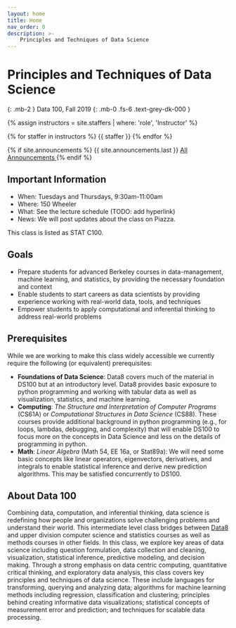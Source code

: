 ```yaml
---
layout: home
title: Home
nav_order: 0
description: >-
    Principles and Techniques of Data Science
---
```


# Principles and Techniques of Data Science
{: .mb-2 }
Data 100, Fall 2019
{: .mb-0 .fs-6 .text-grey-dk-000 }

{% assign instructors = site.staffers | where: 'role', 'Instructor' %}
<div class="role">
  {% for staffer in instructors %}
  {{ staffer }}
  {% endfor %}
</div>

{% if site.announcements %}
{{ site.announcements.last }}
<a href="{{ site.baseurl }}/announcements" class="btn btn-outline fs-3">
  All Announcements
</a>
{% endif %}

## Important Information

- When: Tuesdays and Thursdays, 9:30am-11:00am
- Where: 150 Wheeler
- What: See the lecture schedule (TODO: add hyperlink)
- News: We will post updates about the class on Piazza.

This class is listed as STAT C100.

## Goals

- Prepare students for advanced Berkeley courses in data-management, machine learning, and statistics, by providing the necessary foundation and context
- Enable students to start careers as data scientists by providing experience working with real-world data, tools, and techniques
- Empower students to apply computational and inferential thinking to address real-world problems

## Prerequisites

While we are working to make this class widely accessible we currently require the following (or equivalent) prerequisites:

- **Foundations of Data Science**: Data8 covers much of the material in DS100 but at an introductory level. Data8 provides basic exposure to python programming and working with tabular data as well as visualization, statistics, and machine learning.
- **Computing**: _The Structure and Interpretation of Computer Programs_ (CS61A) or _Computational Structures in Data Science_ (CS88). These courses provide additional background in python programming (e.g., for loops, lambdas, debugging, and complexity) that will enable DS100 to focus more on the concepts in Data Science and less on the details of programming in python.
- **Math**: _Linear Algebra_ (Math 54, EE 16a, or Stat89a): We will need some basic concepts like linear operators, eigenvectors, derivatives, and integrals to enable statistical inference and derive new prediction algorithms. This may be satisfied concurrently to DS100.

## About Data 100

Combining data, computation, and inferential thinking, data science is redefining how people and organizations solve challenging problems and understand their world. This intermediate level class bridges between [Data8](http://data8.org) and upper division computer science and statistics courses as well as methods courses in other fields. In this class, we explore key areas of data science including question formulation, data collection and cleaning, visualization, statistical inference, predictive modeling, and decision making.​ Through a strong emphasis on data centric computing, quantitative critical thinking, and exploratory data analysis, this class covers key principles and techniques of data science. These include languages for transforming, querying and analyzing data; algorithms for machine learning methods including regression, classification and clustering; principles behind creating informative data visualizations; statistical concepts of measurement error and prediction; and techniques for scalable data processing.